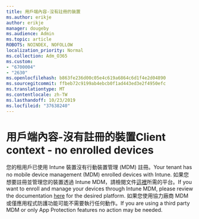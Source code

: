 ```yaml
---
title: 用戶端內容-沒有註冊的裝置
ms.author: erikje
author: erikje
manager: dougeby
ms.audience: Admin
ms.topic: article
ROBOTS: NOINDEX, NOFOLLOW
localization_priority: Normal
ms.collection: Adm_O365
ms.custom:
- "6700004"
- "2630"
ms.openlocfilehash: b863fe236d00c05e4c619a6864c6d1f4e2d04890
ms.sourcegitcommit: ffbeb72c9199ab4ebcb0f1ad443ed3e2f4950efc
ms.translationtype: MT
ms.contentlocale: zh-TW
ms.lasthandoff: 10/23/2019
ms.locfileid: "37638240"
---
```

# <a name="client-context---no-enrolled-devices"></a><span data-ttu-id="64388-102">用戶端內容-沒有註冊的裝置</span><span class="sxs-lookup"><span data-stu-id="64388-102">Client context - no enrolled devices</span></span>

<span data-ttu-id="64388-103">您的租用戶已使用 Intune 裝置沒有行動裝置管理 (MDM) 註冊。</span><span class="sxs-lookup"><span data-stu-id="64388-103">Your tenant has no mobile device management (MDM) enrolled devices with Intune.</span></span> <span data-ttu-id="64388-104">如果您想要註冊並管理您的裝置透過 Intune MDM，請檢閱文件[這裡](https://docs.microsoft.com/intune/device-enrollment)所需的平台。</span><span class="sxs-lookup"><span data-stu-id="64388-104">If you want to enroll and manage your devices through Intune MDM, please review the documentation [here](https://docs.microsoft.com/intune/device-enrollment) for the desired platform.</span></span> <span data-ttu-id="64388-105">如果您使用協力廠商 MDM 或僅應用程式防護功能可能不需要執行任何動作。</span><span class="sxs-lookup"><span data-stu-id="64388-105">If you are using a third party MDM or only App Protection features no action may be needed.</span></span> 